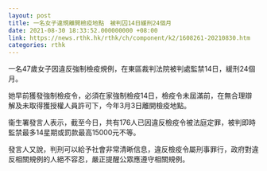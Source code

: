 ```yaml
---
layout: post
title: 一名女子違規離開檢疫地點　被判囚14日緩刑24個月
date: 2021-08-30 18:33:52.000000000 +08:00
link: https://news.rthk.hk/rthk/ch/component/k2/1608261-20210830.htm
categories: rthk
---
```


一名47歲女子因違反強制檢疫規例，在東區裁判法院被判處監禁14日，緩刑24個月。

她早前獲發強制檢疫令，必須在家強制檢疫14日，檢疫令未屆滿前，在無合理辯解及未取得獲授權人員許可下，今年3月3日離開檢疫地點。

衞生署發言人表示，截至今日，共有176人已因違反檢疫令被法庭定罪，被判即時監禁最多14星期或罰款最高15000元不等。

發言人又說，判刑可以給予社會非常清晰信息，違反檢疫令屬刑事罪行，政府對違反相關規例的人絕不容忍，嚴正提醒公眾應遵守相關規例。
